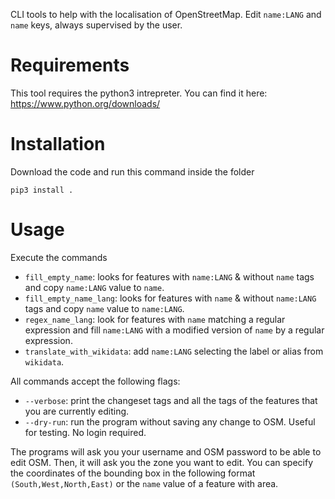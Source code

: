 CLI tools to help with the localisation of OpenStreetMap.
Edit ```name:LANG``` and ```name``` keys, always supervised by the user.

# Requirements

This tool requires the python3 intrepreter. You can find it here:
https://www.python.org/downloads/

# Installation
Download the code and run this command inside the folder
```
pip3 install .
```

# Usage

Execute the commands

* ```fill_empty_name```: looks for features with ```name:LANG``` & without ```name``` tags and copy ```name:LANG``` value to ```name```.
* ```fill_empty_name_lang```: looks for features with ```name``` & without ```name:LANG``` tags and copy ```name``` value to ```name:LANG```.
* ```regex_name_lang```: look for features with ```name``` matching a regular expression and fill ```name:LANG``` with a modified version of ```name``` by a regular expression.
* ```translate_with_wikidata```: add ```name:LANG``` selecting the label or alias from ```wikidata```.

All commands accept the following flags:

* ```--verbose```: print the changeset tags and all the tags of the features that you are currently editing.
* ```--dry-run```: run the program without saving any change to OSM. Useful for testing. No login required.

The programs will ask you your username and OSM password to be able to edit OSM. Then, it will ask you the zone you want to edit.
You can specify the coordinates of the bounding box in the following format ```(South,West,North,East)``` or the ```name``` value of a feature with area.
